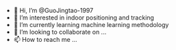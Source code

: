 - 👋 Hi, I’m @GuoJingtao-1997
- 👀 I’m interested in indoor positioning and tracking
- 🌱 I’m currently learning machine learning methodology
- 💞️ I’m looking to collaborate on ...
- 📫 How to reach me ...

<!---
GuoJingtao-1997/GuoJingtao-1997 is a ✨ special ✨ repository because its `README.md` (this file) appears on your GitHub profile.
You can click the Preview link to take a look at your changes.
--->
